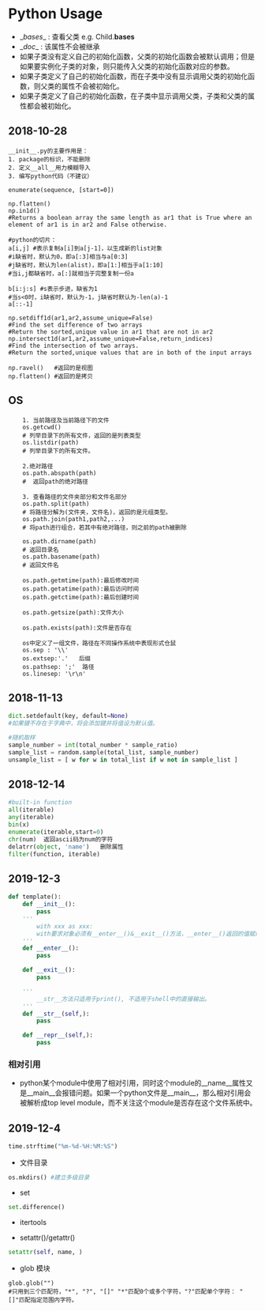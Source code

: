 # Python Usage


*  \__bases__ : 查看父类
e.g. Child.__bases__
* \__doc__ : 该属性不会被继承
* 如果子类没有定义自己的初始化函数，父类的初始化函数会被默认调用；但是如果要实例化子类的对象，则只能传入父类的初始化函数对应的参数。
* 如果子类定义了自己的初始化函数，而在子类中没有显示调用父类的初始化函数，则父类的属性不会被初始化。
* 如果子类定义了自己的初始化函数，在子类中显示调用父类，子类和父类的属性都会被初始化。 

## 2018-10-28
```
__init__.py的主要作用是：
1. package的标识，不能删除
2. 定义__all__用力模糊导入
3. 编写python代码（不建议）

enumerate(sequence, [start=0])

np.flatten()
np.in1d()
#Returns a boolean array the same length as ar1 that is True where an element of ar1 is in ar2 and False otherwise.

#python的切片：
a[i,j] #表示复制a[i]到a[j-1]，以生成新的list对象
#i缺省时，默认为0，即a[:3]相当与a[0:3]
#j缺省时，默认为len(alist)，即a[1:]相当于a[1:10]
#当i,j都缺省时，a[:]就相当于完整复制一份a

b[i:j:s] #s表示步进，缺省为1
#当s<0时，i缺省时，默认为-1，j缺省时默认为-len(a)-1
a[::-1] 

np.setdiff1d(ar1,ar2,assume_unique=False)
#Find the set difference of two arrays
#Return the sorted,unique value in ar1 that are not in ar2
np.intersect1d(ar1,ar2,assume_unique=False,return_indices)
#Find the intersection of two arrays.
#Return the sorted,unique values that are in both of the input arrays

np.ravel()   #返回的是视图
np.flatten() #返回的是拷贝

```

## OS
```
    1. 当前路径及当前路径下的文件
    os.getcwd() 
    # 列举目录下的所有文件，返回的是列表类型
    os.listdir(path) 
    # 列举目录下的所有文件。

    2.绝对路径
    os.path.abspath(path)
    #  返回path的绝对路径

    3. 查看路径的文件夹部分和文件名部分
    os.path.split(path)
    # 将路径分解为(文件夹，文件名)，返回的是元组类型。
    os.path.join(path1,path2,...)
    # 将path进行组合，若其中有绝对路径，则之前的path被删除

    os.path.dirname(path)
    # 返回目录名
    os.path.basename(path)
    # 返回文件名

    os.path.getmtime(path):最后修改时间
    os.path.getatime(path):最后访问时间
    os.path.getctime(path):最后创建时间

    os.path.getsize(path):文件大小

    os.path.exists(path):文件是否存在

    os中定义了一组文件，路径在不同操作系统中表现形式仓鼠
    os.sep : '\\'    
    os.extsep:'.'   后缀
    os.pathsep: ';'  路径
    os.linesep: '\r\n'  
```

## 2018-11-13
```python
dict.setdefault(key, default=None)
#如果键不存在于字典中，将会添加键并将值设为默认值。

#随机取样
sample_number = int(total_number * sample_ratio)
sample_list = random.sample(total_list, sample_number)
unsample_list = [ w for w in total_list if w not in sample_list ]

```

## 2018-12-14
```python
#built-in function
all(iterable)
any(iterable)
bin(x)
enumerate(iterable,start=0)
chr(num)  返回ascii码为num的字符
delatrr(object, 'name')   删除属性 
filter(function, iterable)

```

## 2019-12-3
```python 
def template():
    def __init__():
        pass 
    '''
        with xxx as xxx:
        with要求对象必须有__enter__()&__exit__()方法，__enter__()返回的值赋给as后面的值
    '''
    def __enter__():
        pass 

    def __exit__():
        pass

    '''
        __str__方法只适用于print(), 不适用于shell中的直接输出。
    '''
    def __str__(self,):
        pass 

    def __repr__(self,):
        pass 

```

### 相对引用
* python某个module中使用了相对引用，同时这个module的__name__属性又是__main__会报错问题。如果一个python文件是__main__，那么相对引用会被解析成top level module，而不关注这个module是否存在这个文件系统中。

## 2019-12-4
```python
time.strftime("%m-%d-%H:%M:%S")
```

* 文件目录
```python
os.mkdirs() #建立多级目录
```

* set
```python
set.difference()
```

* itertools

* setattr()/getattr()
```python
setattr(self, name, )
```

* glob 模块
```
glob.glob("")
#只用到三个匹配符，"*", "?", "[]" "*"匹配0个或多个字符，"?"匹配单个字符： "[]"匹配指定范围内字符。
```


